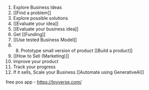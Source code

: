 1. Explore Business Ideas
1. [[Find a problem]]
2. Explore possible solutions
3. [[Evaluate your idea]]
4. [[Evaluate your business idea]]
5. Get [[Funding]]
6. [[Use tested Business Model]]
7. 8. Prototype small version of product [[Build a product]]
9. [[How to Sell (Marketing)]]
10. Improve your product
11. Track your progress
12. If it sells, Scale your Business [[Automate using GenerativeAI]]

free pos app - https://loyverse.com/

  



